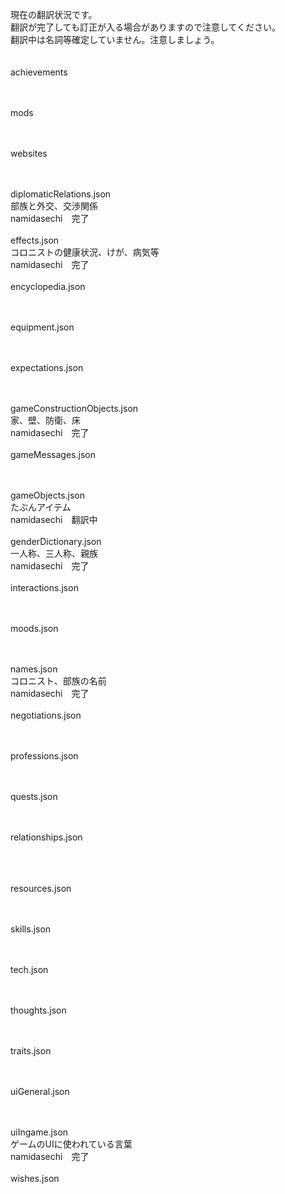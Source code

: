 現在の翻訳状況です。<br>
翻訳が完了しても訂正が入る場合がありますので注意してください。<br>
翻訳中は名詞等確定していません。注意しましょう。<br>
<br><br>
achievements
<br>

<br><br>
mods
<br>

<br><br>
websites
<br>

<br><br>
diplomaticRelations.json
<br>
部族と外交、交渉関係
<br>
namidasechi　完了
<br><br>
effects.json
<br>
コロニストの健康状況、けが、病気等
<br>
namidasechi　完了
<br><br>
encyclopedia.json
<br>

<br><br>
equipment.json
<br>

<br><br>
expectations.json
<br>

<br><br>
gameConstructionObjects.json
<br>
家、壁、防衛、床
<br>
namidasechi　完了
<br><br>
gameMessages.json
<br>

<br><br>
gameObjects.json
<br>
たぶんアイテム
<br>
namidasechi　翻訳中
<br><br>
genderDictionary.json
<br>
一人称、三人称、親族
<br>
namidasechi　完了
<br><br>
interactions.json
<br>

<br><br>
moods.json
<br>

<br><br>
names.json
<br>
コロニスト、部族の名前
<br>
namidasechi　完了
<br><br>
negotiations.json
<br>

<br><br>
professions.json
<br>

<br><br>
quests.json
<br>

<br><br>
relationships.json
<br>

<br><br><br>
resources.json
<br>

<br><br>
skills.json
<br>

<br><br>
tech.json
<br>

<br><br>
thoughts.json
<br>

<br><br>
traits.json
<br>

<br><br>
uiGeneral.json
<br>

<br><br>
uiIngame.json
<br>
ゲームのUIに使われている言葉
<br>
namidasechi　完了
<br><br>
wishes.json
<br>

<br><br>
